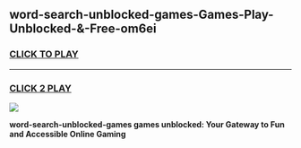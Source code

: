 
## word-search-unblocked-games-Games-Play-Unblocked-&-Free-om6ei
<h3>
<a href="https://premium76.site?title=word-search-unblocked-games&ref=24A">CLICK TO PLAY</a></h3>
<hr>

<h3>
<a href="https://premium76.site?title=word-search-unblocked-games&ref=24A">CLICK 2 PLAY</a>
  
</h3>

<a href="https://premium76.site?title=word-search-unblocked-games&ref=24A"><img src="https://clearcache.store/games.png"></a>


**word-search-unblocked-games games unblocked: Your Gateway to Fun and Accessible Online Gaming**

